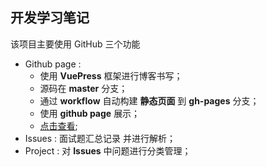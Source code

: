 ## 开发学习笔记

该项目主要使用 GitHub 三个功能

- Github page : 
  - 使用 **VuePress** 框架进行博客书写；
  - 源码在 **master** 分支；
  - 通过 **workflow** 自动构建 **静态页面** 到 **gh-pages** 分支；
  - 使用 **github page** 展示；
  - [点击查看](https://wsqww.github.io/devNote);
- Issues : 面试题汇总记录 并进行解析；
- Project : 对 **Issues** 中问题进行分类管理；
